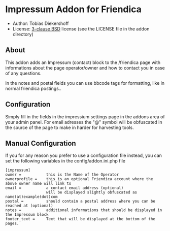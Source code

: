 Impressum Addon for Friendica
==============================

* Author: Tobias Diekershoff
* License: [3-clause BSD](http://opensource.org/licenses/BSD-3-Clause) license (see the LICENSE file in the addon directory)

About
-----
This addon adds an Impressum (contact) block to the /friendica page with informations about the page operator/owner and how to contact you in case of any questions.

In the notes and postal fields you can use bbcode tags for formatting, like in normal friendica postings..

Configuration
-------------
Simply fill in the fields in the impressium settings page in the addons area of your admin panel. For email adresses the "@" symbol will be obfuscated in the source of the page to make in harder for harvesting tools.

Manual Configuration
--------------------
If you for any reason you prefer to use a configuration file instead, you can set the following variables in the config/addon.ini.php file

	[impressum]
	owner =           this is the Name of the Operator
	ownerprofile =    this is an optional Friendica account where the above owner name will link to
	email =           a contact email address (optional)
					  will be displayed slightly obfuscated as name(at)example(dot)com
	postal =          should contain a postal address where you can be reached at (optional)
	notes =           additional informations that should be displayed in the Impressum block
	footer_text =     Text that will be displayed at the bottom of the pages.
